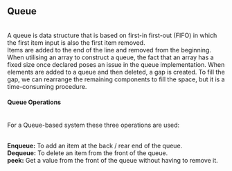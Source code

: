 <h2>Queue</h2>
<br>A queue is data structure that is based on first-in first-out (FIFO) in which the first item input is also the first item removed.
<br>Items are added to the end of the line and removed from the beginning.
<br>When utilising an array to construct a queue, the fact that an array has a fixed size once declared poses an issue in the queue implementation. When elements are added to a queue and then deleted, a gap is created. To fill the gap, we can rearrange the remaining components to fill the space, but it is a time-consuming procedure.

<h4>Queue Operations</h4>
<br>For a Queue-based system these three operations are used:

<br><b>Enqueue:</b> To add an item at the back / rear end of the queue.
<br><b>Dequeue:</b> To delete an item from the front of the queue.
<br><b>peek:</b> Get a value from the front of the queue without having to remove it.
